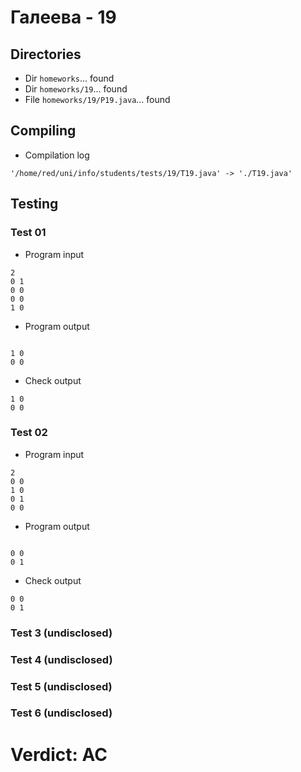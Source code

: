 # Галеева - 19
## Directories
- Dir `homeworks`... found
- Dir `homeworks/19`... found
- File `homeworks/19/P19.java`... found
## Compiling
- Compilation log
```
'/home/red/uni/info/students/tests/19/T19.java' -> './T19.java'

```
## Testing
### Test 01
- Program input
```
2
0 1
0 0
0 0
1 0
```
- Program output
```

1 0 
0 0 
```
- Check output
```
1 0
0 0
```
### Test 02
- Program input
```
2
0 0
1 0
0 1
0 0
```
- Program output
```

0 0 
0 1 
```
- Check output
```
0 0
0 1
```
### Test 3 (undisclosed)
### Test 4 (undisclosed)
### Test 5 (undisclosed)
### Test 6 (undisclosed)
# Verdict: AC
